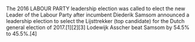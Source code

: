 The 2016 LABOUR PARTY leadership election was called to elect the new Leader of the Labour Party after incumbent Diederik Samsom announced a leadership election to select the Lijsttrekker (top candidate) for the Dutch general election of 2017.[1][2][3] Lodewijk Asscher beat Samsom by 54.5% to 45.5%.[4]

